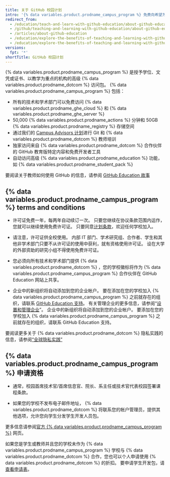```yaml
---
title: 关于 GitHub 校园计划
intro: '{% data variables.product.prodname_campus_program %} 免费向希望为其社区充分利用 {% data variables.product.prodname_dotcom %} 的学校提供 {% data variables.product.prodname_ghe_cloud %} 和 {% data variables.product.prodname_ghe_server %}。'
redirect_from:
  - /education/teach-and-learn-with-github-education/about-github-education
  - /github/teaching-and-learning-with-github-education/about-github-education
  - /articles/about-github-education
  - /education/explore-the-benefits-of-teaching-and-learning-with-github-education/about-github-education
  - /education/explore-the-benefits-of-teaching-and-learning-with-github-education/about-github-campus-program
versions:
  fpt: '*'
shortTitle: GitHub 校园计划
---
```


{% data variables.product.prodname_campus_program %} 是授予学位、文凭或证书、以教学为重点的机构的高级 {% data variables.product.prodname_dotcom %} 访问包。 {% data variables.product.prodname_campus_program %} 包括：

- 所有的技术和学术部门可以免费访问 {% data variables.product.prodname_ghe_cloud %} 和 {% data variables.product.prodname_ghe_server %}
- 50,000 {% data variables.product.prodname_actions %} 分钟和 50GB {% data variables.product.prodname_registry %} 存储空间
- 通过我们的 [Campus Advisors 计划](/education/explore-the-benefits-of-teaching-and-learning-with-github-education/about-campus-advisors)进行 Git 和 {% data variables.product.prodname_dotcom %} 教师培训
- 独家访问来自 {% data variables.product.prodname_dotcom %} 合作伙伴的 GitHub 教育版特定内容和免费开发者工具
- 自动访问高级 {% data variables.product.prodname_education %} 功能，如 {% data variables.product.prodname_student_pack %}

要阅读关于教师如何使用 GitHub 的信息，请参阅 [GitHub Education 故事](https://education.github.com/stories)

## {% data variables.product.prodname_campus_program %} terms and conditions

- 许可证免费一年，每两年自动续订一次。 只要您继续在协议条款范围内运作，您就可以继续使用免费许可证。 只要同意[计划条款](https://education.github.com/schools/terms)，欢迎任何学校加入。

- 请注意，许可证供全校使用。 内部 IT 部门、学术研究组、合作者、学生和其他非学术部门只要不从许可证的使用中获利，就有资格使用许可证。 设在大学的外部资助的研究小组不得使用免费许可证。

- 您必须向所有技术和学术部门提供 {% data variables.product.prodname_dotcom %} ，您的学校徽标将作为 {% data variables.product.prodname_campus_program %} 合作伙伴在 GitHub Education 网站上共享。

- 企业中的新组织将自动添加到您的企业帐户。 要在添加在您的学校加入 {% data variables.product.prodname_campus_program %} 之前就存在的组织，请联系 [GitHub Education 支持](https://support.github.com/contact/education)。 有关管理企业的更多信息，请参阅“[设置和管理企业](/github/setting-up-and-managing-your-enterprise)”。 企业中的新组织将自动添加到您的企业帐户。 要添加在您的学校加入 {% data variables.product.prodname_campus_program %} 之前就存在的组织，请联系 GitHub Education 支持。


要阅读更多关于 {% data variables.product.prodname_dotcom %} 隐私实践的信息，请参阅[“全球隐私实践”](/github/site-policy/global-privacy-practices)

## {% data variables.product.prodname_campus_program %} 申请资格

- 通常，校园首席技术官/首席信息官、院长、系主任或技术官代表校园签署课程条款。

- 如果您的学校不发布电子邮件地址， {% data variables.product.prodname_dotcom %} 将联系您的帐户管理员，提供其他选项，允许您向学生分发学生开发人员包。

更多信息请参阅[官方 {% data variables.product.prodname_campus_program %}](https://education.github.com/schools) 网页。

如果您是学生或教师并且您的学校未作为 {% data variables.product.prodname_campus_program %} 学校与 {% data variables.product.prodname_dotcom %} 合作，您也可以个人申请使用 {% data variables.product.prodname_dotcom %} 的折扣。 要申请学生开发包，请[查看申请表](https://education.github.com/pack/join)。

